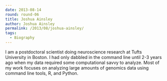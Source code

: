 ```yaml
---
date: 2013-08-14
round: round-06
title: Joshua Ainsley
author: Joshua Ainsley
permalink: /2013/08/joshua-ainsley/
tags:
  - Biography
---
```

I am a postdoctoral scientist doing neuroscience research at Tufts University in Boston. I had only dabbled in the command line until 2-3 years ago when my data required some computational savvy to analyze. Most of my work focuses on analyzing large amounts of genomics data using command line tools, R, and Python.

